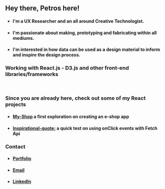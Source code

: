 ## Hey there, Petros here!

- #### I'm a UX Researcher and an all around Creative Technologist. 
- #### I'm passionate about **making**, **prototyping** and **fabricating** within all mediums.  
- #### I'm interested in how data can be used as a design material to inform and inspire the design process. 

### Working with React.js - D3.js and other front-end libraries/frameworks
<br/>

### Since you are already here, check out some of my React projects
- #### [My-Shop](https://github.com/koukoumpitsa/shop) a first exploration on creating an e-shop app
- #### [Inspirational-quote:](https://github.com/koukoumpitsa/inspirational-quote) a quick test on using onClick events with Fetch Api


### Contact
- #### [Portfolio](https://petros-chantzopoulos.com/) 
- #### [Email](petros.chantz@gmail.com)
- #### [LinkedIn](https://www.linkedin.com/in/petroschantz/)
